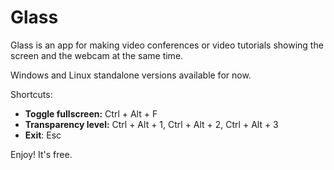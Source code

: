 # Glass

Glass is an app for making video conferences or video tutorials showing the screen and the webcam at the same time.

Windows and Linux standalone versions available for now.

Shortcuts:
- **Toggle fullscreen:** Ctrl + Alt + F
- **Transparency level:** Ctrl + Alt + 1, Ctrl + Alt + 2, Ctrl + Alt + 3
- **Exit**: Esc

Enjoy! It's free.
